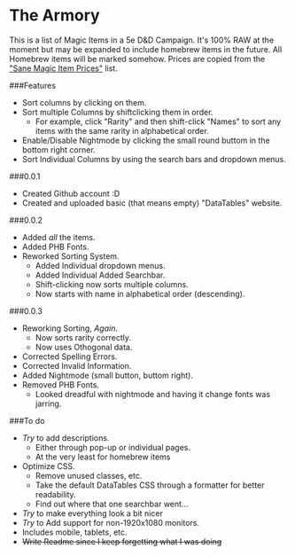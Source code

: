# The Armory

This is a list of Magic Items in a 5e D&D Campaign. It's 100% RAW at the moment but may be expanded to include homebrew items in the future. All Homebrew items will be marked somehow.
Prices are copied from the ["Sane Magic Item Prices"](http://www.giantitp.com/forums/showthread.php?424243-Sane-Magic-Item-Prices) list.


###Features
* Sort columns by clicking on them.
* Sort multiple Columns by shiftclicking them in order.
  * For example, click "Rarity" and then shift-click "Names" to sort any items with the same rarity in alphabetical order.
* Enable/Disable Nightmode by clicking the small round buttom in the bottom right corner.
* Sort Individual Columns by using the search bars and dropdown menus.


###0.0.1
* Created Github account :D
* Created and uploaded basic (that means empty) "DataTables" website.

###0.0.2
* Added *all* the items.
* Added PHB Fonts.
* Reworked Sorting System.
  * Added Individual dropdown menus.
  * Added Individual Added Searchbar.
  * Shift-clicking now sorts multiple columns.
  * Now starts with name in alphabetical order (descending).
 
###0.0.3
* Reworking Sorting, *Again*.
  * Now sorts rarity correctly.
  * Now uses Othogonal data.
* Corrected Spelling Errors.
* Corrected Invalid Information.
* Added Nightmode (small button, buttom right).
* Removed PHB Fonts.
  * Looked dreadful with nightmode and having it change fonts was jarring.


###To do
* *Try* to add descriptions.
  * Either through pop-up or individual pages.
  * At the very least for homebrew items
* Optimize CSS.
  * Remove unused classes, etc.
  * Take the default DataTables CSS through a formatter for better readability.
  * Find out where that one searchbar went...
* *Try* to make everything look a bit nicer
* *Try* to Add support for non-1920x1080 monitors.
 * Includes mobile, tablets, etc.
* ~~Write Readme since I keep forgetting what I was doing~~ 
